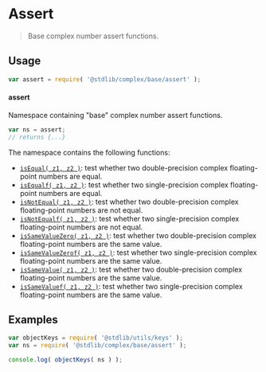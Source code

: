 <!--

@license Apache-2.0

Copyright (c) 2024 The Stdlib Authors.

Licensed under the Apache License, Version 2.0 (the "License");
you may not use this file except in compliance with the License.
You may obtain a copy of the License at

   http://www.apache.org/licenses/LICENSE-2.0

Unless required by applicable law or agreed to in writing, software
distributed under the License is distributed on an "AS IS" BASIS,
WITHOUT WARRANTIES OR CONDITIONS OF ANY KIND, either express or implied.
See the License for the specific language governing permissions and
limitations under the License.

-->

# Assert

> Base complex number assert functions.

<section class="usage">

## Usage

```javascript
var assert = require( '@stdlib/complex/base/assert' );
```

#### assert

Namespace containing "base" complex number assert functions.

```javascript
var ns = assert;
// returns {...}
```

The namespace contains the following functions:

<!-- <toc pattern="*"> -->

<div class="namespace-toc">

-   <span class="signature">[`isEqual( z1, z2 )`][@stdlib/complex/float64/base/assert/is-equal]</span><span class="delimiter">: </span><span class="description">test whether two double-precision complex floating-point numbers are equal.</span>
-   <span class="signature">[`isEqualf( z1, z2 )`][@stdlib/complex/base/assert/is-equalf]</span><span class="delimiter">: </span><span class="description">test whether two single-precision complex floating-point numbers are equal.</span>
-   <span class="signature">[`isNotEqual( z1, z2 )`][@stdlib/complex/base/assert/is-not-equal]</span><span class="delimiter">: </span><span class="description">test whether two double-precision complex floating-point numbers are not equal.</span>
-   <span class="signature">[`isNotEqualf( z1, z2 )`][@stdlib/complex/base/assert/is-not-equalf]</span><span class="delimiter">: </span><span class="description">test whether two single-precision complex floating-point numbers are not equal.</span>
-   <span class="signature">[`isSameValueZero( z1, z2 )`][@stdlib/complex/base/assert/is-same-value-zero]</span><span class="delimiter">: </span><span class="description">test whether two double-precision complex floating-point numbers are the same value.</span>
-   <span class="signature">[`isSameValueZerof( z1, z2 )`][@stdlib/complex/base/assert/is-same-value-zerof]</span><span class="delimiter">: </span><span class="description">test whether two single-precision complex floating-point numbers are the same value.</span>
-   <span class="signature">[`isSameValue( z1, z2 )`][@stdlib/complex/base/assert/is-same-value]</span><span class="delimiter">: </span><span class="description">test whether two double-precision complex floating-point numbers are the same value.</span>
-   <span class="signature">[`isSameValuef( z1, z2 )`][@stdlib/complex/base/assert/is-same-valuef]</span><span class="delimiter">: </span><span class="description">test whether two single-precision complex floating-point numbers are the same value.</span>

</div>

<!-- </toc> -->

</section>

<!-- /.usage -->

<!-- Package notes. Make sure to keep an empty line after the `section` element and another before the `/section` close. -->

<section class="notes">

</section>

<!-- /.notes -->

<section class="examples">

## Examples

<!-- TODO: better examples -->

<!-- eslint no-undef: "error" -->

```javascript
var objectKeys = require( '@stdlib/utils/keys' );
var ns = require( '@stdlib/complex/base/assert' );

console.log( objectKeys( ns ) );
```

</section>

<!-- /.examples -->

<!-- Section for related `stdlib` packages. Do not manually edit this section, as it is automatically populated. -->

<section class="related">

</section>

<!-- /.related -->

<!-- Section for all links. Make sure to keep an empty line after the `section` element and another before the `/section` close. -->

<section class="links">

<!-- <toc-links> -->

[@stdlib/complex/float64/base/assert/is-equal]: https://github.com/stdlib-js/stdlib/tree/develop/lib/node_modules/%40stdlib/complex/float64/base/assert/is-equal

[@stdlib/complex/base/assert/is-equalf]: https://github.com/stdlib-js/stdlib/tree/develop/lib/node_modules/%40stdlib/complex/base/assert/is-equalf

[@stdlib/complex/base/assert/is-not-equal]: https://github.com/stdlib-js/stdlib/tree/develop/lib/node_modules/%40stdlib/complex/base/assert/is-not-equal

[@stdlib/complex/base/assert/is-not-equalf]: https://github.com/stdlib-js/stdlib/tree/develop/lib/node_modules/%40stdlib/complex/base/assert/is-not-equalf

[@stdlib/complex/base/assert/is-same-value-zero]: https://github.com/stdlib-js/stdlib/tree/develop/lib/node_modules/%40stdlib/complex/base/assert/is-same-value-zero

[@stdlib/complex/base/assert/is-same-value-zerof]: https://github.com/stdlib-js/stdlib/tree/develop/lib/node_modules/%40stdlib/complex/base/assert/is-same-value-zerof

[@stdlib/complex/base/assert/is-same-value]: https://github.com/stdlib-js/stdlib/tree/develop/lib/node_modules/%40stdlib/complex/base/assert/is-same-value

[@stdlib/complex/base/assert/is-same-valuef]: https://github.com/stdlib-js/stdlib/tree/develop/lib/node_modules/%40stdlib/complex/base/assert/is-same-valuef

<!-- </toc-links> -->

</section>

<!-- /.links -->
